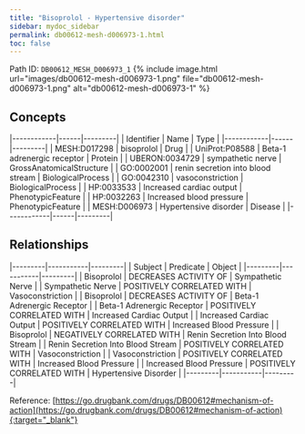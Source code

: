```yaml
---
title: "Bisoprolol - Hypertensive disorder"
sidebar: mydoc_sidebar
permalink: db00612-mesh-d006973-1.html
toc: false 
---
```



Path ID: `DB00612_MESH_D006973_1`
{% include image.html url="images/db00612-mesh-d006973-1.png" file="db00612-mesh-d006973-1.png" alt="db00612-mesh-d006973-1" %}

## Concepts

|------------|------|---------|
| Identifier | Name | Type    |
|------------|------|---------|
| MESH:D017298 | bisoprolol | Drug |
| UniProt:P08588 | Beta-1 adrenergic receptor | Protein |
| UBERON:0034729 | sympathetic nerve | GrossAnatomicalStructure |
| GO:0002001 | renin secretion into blood stream | BiologicalProcess |
| GO:0042310 | vasoconstriction | BiologicalProcess |
| HP:0033533 | Increased cardiac output | PhenotypicFeature |
| HP:0032263 | Increased blood pressure | PhenotypicFeature |
| MESH:D006973 | Hypertensive disorder | Disease |
|------------|------|---------|

## Relationships

|---------|-----------|---------|
| Subject | Predicate | Object  |
|---------|-----------|---------|
| Bisoprolol | DECREASES ACTIVITY OF | Sympathetic Nerve |
| Sympathetic Nerve | POSITIVELY CORRELATED WITH | Vasoconstriction |
| Bisoprolol | DECREASES ACTIVITY OF | Beta-1 Adrenergic Receptor |
| Beta-1 Adrenergic Receptor | POSITIVELY CORRELATED WITH | Increased Cardiac Output |
| Increased Cardiac Output | POSITIVELY CORRELATED WITH | Increased Blood Pressure |
| Bisoprolol | NEGATIVELY CORRELATED WITH | Renin Secretion Into Blood Stream |
| Renin Secretion Into Blood Stream | POSITIVELY CORRELATED WITH | Vasoconstriction |
| Vasoconstriction | POSITIVELY CORRELATED WITH | Increased Blood Pressure |
| Increased Blood Pressure | POSITIVELY CORRELATED WITH | Hypertensive Disorder |
|---------|-----------|---------|

Reference: [https://go.drugbank.com/drugs/DB00612#mechanism-of-action](https://go.drugbank.com/drugs/DB00612#mechanism-of-action){:target="_blank"}